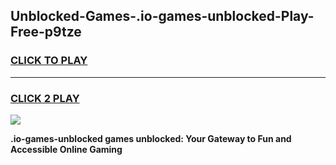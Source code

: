 
## Unblocked-Games-.io-games-unblocked-Play-Free-p9tze
<h3>
<a href="https://premium76.site?title=.io-games-unblocked&ref=18A1">CLICK TO PLAY</a></h3>
<hr>

<h3>
<a href="https://premium76.site?title=.io-games-unblocked&ref=18A1">CLICK 2 PLAY</a>
  
</h3>

<a href="https://premium76.site?title=.io-games-unblocked&ref=18A1"><img src="https://clearcache.store/games.png"></a>


**.io-games-unblocked games unblocked: Your Gateway to Fun and Accessible Online Gaming**
